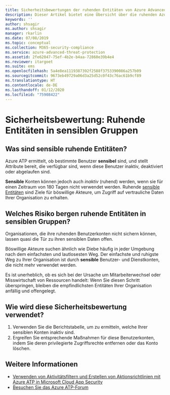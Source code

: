 ```yaml
---
title: Sicherheitsbewertungen der ruhenden Entitäten von Azure Advanced Threat Protection | Microsoft-Dokumentation
description: Dieser Artikel bietet eine Übersicht über die ruhenden Azure ATP-Entitäten im Bericht zur Bewertung des Identitätssicherheitsstatus sensibler Gruppen.
keywords: ''
author: shsagir
ms.author: shsagir
manager: rkarlin
ms.date: 07/08/2019
ms.topic: conceptual
ms.collection: M365-security-compliance
ms.service: azure-advanced-threat-protection
ms.assetid: 2fe62047-75ef-4b2e-b4aa-72860e39b4e4
ms.reviewer: itargoet
ms.suite: ems
ms.openlocfilehash: 5a4e8ea1119387392f2588f3753390086a257b09
ms.sourcegitcommit: 9673eb49729a06d3a25d52c0f43c76ac61b9cf89
ms.translationtype: HT
ms.contentlocale: de-DE
ms.lasthandoff: 01/12/2020
ms.locfileid: "75908422"
---
```

# <a name="security-assessment-dormant-entities-in-sensitive-groups"></a>Sicherheitsbewertung: Ruhende Entitäten in **sensiblen** Gruppen 

## <a name="what-are-sensitive-dormant-entities"></a>Was sind **sensible** ruhende Entitäten? 
Azure ATP ermittelt, ob bestimmte Benutzer **sensibel** sind, und stellt Attribute bereit, die verfügbar sind, wenn diese Benutzer inaktiv, deaktiviert oder abgelaufen sind. 

**Sensible** Konten können jedoch auch *inaktiv* (ruhend) werden, wenn sie für einen Zeitraum von 180 Tagen nicht verwendet werden. Ruhende [sensible Entitäten](sensitive-accounts.md) sind Ziele für böswillige Akteure, um Zugriff auf vertrauliche Daten Ihrer Organisation zu erhalten. 

## <a name="what-risk-do-dormant-entities-create-in-sensitive-groups"></a>Welches Risiko bergen ruhende Entitäten in **sensiblen Gruppen**? 

Organisationen, die ihre ruhenden Benutzerkonten nicht sichern können, lassen quasi die Tür zu ihren sensiblen Daten offen.  

Böswillige Akteure suchen ähnlich wie Diebe häufig in jeder Umgebung nach dem einfachsten und lautlosesten Weg. Der einfachste und ruhigste Weg zu Ihrer Organisation ist durch **sensible** Benutzer- und Dienstkonten, die nicht mehr verwendet werden. 

Es ist unerheblich, ob es sich bei der Ursache um Mitarbeiterwechsel oder Misswirtschaft von Ressourcen handelt: Wenn Sie diesen Schritt überspringen, bleiben die empfindlichsten Entitäten Ihrer Organisation anfällig und offengelegt.   

## <a name="how-do-i-use-this-security-assessment"></a>Wie wird diese Sicherheitsbewertung verwendet? 
1. Verwenden Sie die Berichtstabelle, um zu ermitteln, welche Ihrer sensiblen Konten inaktiv sind. 
1. Ergreifen Sie entsprechende Maßnahmen für diese Benutzerkonten, indem Sie deren privilegierte Zugriffsrechte entfernen oder das Konto löschen.  


## <a name="see-also"></a>Weitere Informationen
- [Verwenden von Aktivitätsfiltern und Erstellen von Aktionsrichtlinien mit Azure ATP in Microsoft Cloud App Security](atp-activities-filtering-mcas.md)
- [Besuchen Sie das Azure ATP-Forum](https://aka.ms/azureatpcommunity)
